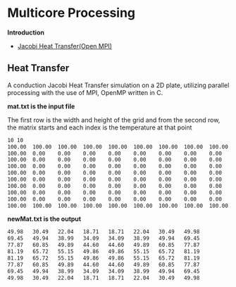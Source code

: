 # Multicore Processing

**Introduction**


- [Jacobi Heat Transfer(Open MPI)](#heat-transfer)


## Heat Transfer
A conduction Jacobi Heat Transfer simulation on a 2D plate, utilizing parallel processing with the use of MPI,
OpenMP written in C.


**mat.txt is the input file**

The first row is the width and height of the grid
and from the second row, the matrix starts and each index is the temperature at that point
````txt
10 10
100.00	100.00	100.00	100.00	100.00	100.00	100.00	100.00	100.00	100.00	
100.00	0.00	0.00	0.00	0.00	0.00	0.00	0.00	0.00	100.00	
100.00	0.00	0.00	0.00	0.00	0.00	0.00	0.00	0.00	100.00	
100.00	0.00	0.00	0.00	0.00	0.00	0.00	0.00	0.00	100.00	
100.00	0.00	0.00	0.00	0.00	0.00	0.00	0.00	0.00	100.00	
100.00	0.00	0.00	0.00	0.00	0.00	0.00	0.00	0.00	100.00	
100.00	0.00	0.00	0.00	0.00	0.00	0.00	0.00	0.00	100.00	
100.00	0.00	0.00	0.00	0.00	0.00	0.00	0.00	0.00	100.00	
100.00	0.00	0.00	0.00	0.00	0.00	0.00	0.00	0.00	100.00	
100.00	100.00	100.00	100.00	100.00	100.00	100.00	100.00	100.00	100.00	
````

**newMat.txt is the output**

````txt
49.98	30.49	22.04	18.71	18.71	22.04	30.49	49.98	
69.45	49.94	38.99	34.09	34.09	38.99	49.94	69.45	
77.87	60.85	49.89	44.60	44.60	49.89	60.85	77.87	
81.19	65.72	55.15	49.86	49.86	55.15	65.72	81.19	
81.19	65.72	55.15	49.86	49.86	55.15	65.72	81.19	
77.87	60.85	49.89	44.60	44.60	49.89	60.85	77.87	
69.45	49.94	38.99	34.09	34.09	38.99	49.94	69.45	
49.98	30.49	22.04	18.71	18.71	22.04	30.49	49.98	
````
